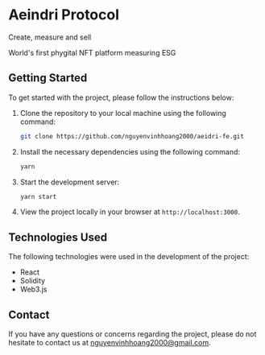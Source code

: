 # Aeindri Protocol

Create, measure and sell

World's first phygital NFT platform measuring ESG

## Getting Started

To get started with the project, please follow the instructions below:

1. Clone the repository to your local machine using the following command:

    ```sh
    git clone https://github.com/nguyenvinhhoang2000/aeidri-fe.git
    ```

2. Install the necessary dependencies using the following command:

    ```sh
    yarn
    ```

3. Start the development server:

    ```sh
    yarn start
    ```

4. View the project locally in your browser at `http://localhost:3000`.

## Technologies Used

The following technologies were used in the development of the project:

- React
- Solidity
- Web3.js

## Contact

If you have any questions or concerns regarding the project, please do not hesitate to contact us at nguyenvinhhoang2000@gmail.com.
